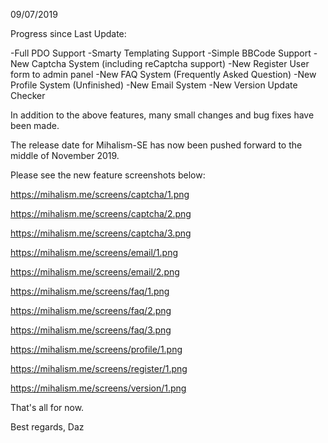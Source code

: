 09/07/2019

Progress since Last Update:

-Full PDO Support
-Smarty Templating Support
-Simple BBCode Support
-New Captcha System (including reCaptcha support)
-New Register User form to admin panel
-New FAQ System (Frequently Asked Question)
-New Profile System (Unfinished)
-New Email System
-New Version Update Checker

In addition to the above features, many small changes and bug fixes have been made.

The release date for Mihalism-SE has now been pushed forward to the middle of November 2019.

Please see the new feature screenshots below:

https://mihalism.me/screens/captcha/1.png

https://mihalism.me/screens/captcha/2.png

https://mihalism.me/screens/captcha/3.png

https://mihalism.me/screens/email/1.png

https://mihalism.me/screens/email/2.png

https://mihalism.me/screens/faq/1.png

https://mihalism.me/screens/faq/2.png

https://mihalism.me/screens/faq/3.png

https://mihalism.me/screens/profile/1.png

https://mihalism.me/screens/register/1.png

https://mihalism.me/screens/version/1.png

That's all for now.

Best regards,
Daz

